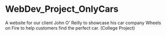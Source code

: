 # WebDev_Project_OnlyCars
A website for our client John O' Reilly to showcase his car company Wheels on Fire to help customers find the perfect car. (College Project)
